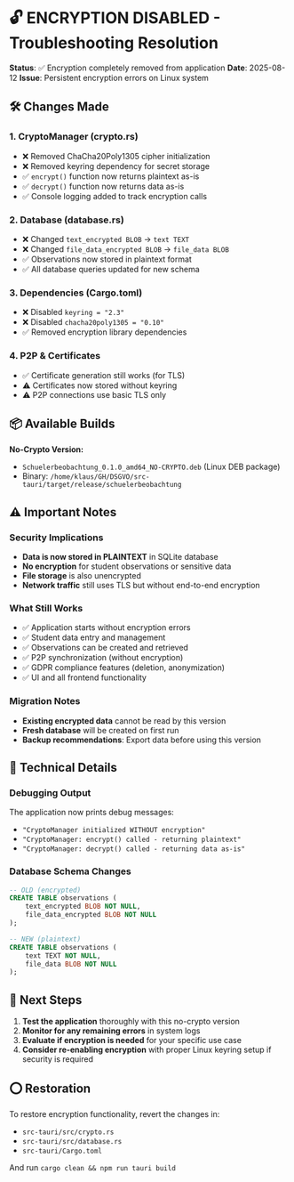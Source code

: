 # 🔓 ENCRYPTION DISABLED - Troubleshooting Resolution

**Status**: ✅ Encryption completely removed from application
**Date**: 2025-08-12
**Issue**: Persistent encryption errors on Linux system

## 🛠️ Changes Made

### 1. CryptoManager (crypto.rs)
- ❌ Removed ChaCha20Poly1305 cipher initialization  
- ❌ Removed keyring dependency for secret storage
- ✅ `encrypt()` function now returns plaintext as-is
- ✅ `decrypt()` function now returns data as-is
- ✅ Console logging added to track encryption calls

### 2. Database (database.rs) 
- ❌ Changed `text_encrypted BLOB` → `text TEXT`
- ❌ Changed `file_data_encrypted BLOB` → `file_data BLOB`
- ✅ Observations now stored in plaintext format
- ✅ All database queries updated for new schema

### 3. Dependencies (Cargo.toml)
- ❌ Disabled `keyring = "2.3"`
- ❌ Disabled `chacha20poly1305 = "0.10"`
- ✅ Removed encryption library dependencies

### 4. P2P & Certificates
- ✅ Certificate generation still works (for TLS)
- ⚠️ Certificates now stored without keyring
- ⚠️ P2P connections use basic TLS only

## 📦 Available Builds

**No-Crypto Version:**
- `Schuelerbeobachtung_0.1.0_amd64_NO-CRYPTO.deb` (Linux DEB package)
- Binary: `/home/klaus/GH/DSGVO/src-tauri/target/release/schuelerbeobachtung`

## ⚠️ Important Notes

### Security Implications
- **Data is now stored in PLAINTEXT** in SQLite database
- **No encryption** for student observations or sensitive data
- **File storage** is also unencrypted
- **Network traffic** still uses TLS but without end-to-end encryption

### What Still Works
- ✅ Application starts without encryption errors
- ✅ Student data entry and management
- ✅ Observations can be created and retrieved
- ✅ P2P synchronization (without encryption)
- ✅ GDPR compliance features (deletion, anonymization)
- ✅ UI and all frontend functionality

### Migration Notes
- **Existing encrypted data** cannot be read by this version
- **Fresh database** will be created on first run
- **Backup recommendations**: Export data before using this version

## 🔧 Technical Details

### Debugging Output
The application now prints debug messages:
- `"CryptoManager initialized WITHOUT encryption"`
- `"CryptoManager: encrypt() called - returning plaintext"`
- `"CryptoManager: decrypt() called - returning data as-is"`

### Database Schema Changes
```sql
-- OLD (encrypted)
CREATE TABLE observations (
    text_encrypted BLOB NOT NULL,
    file_data_encrypted BLOB NOT NULL
);

-- NEW (plaintext)
CREATE TABLE observations (
    text TEXT NOT NULL,
    file_data BLOB NOT NULL
);
```

## 🚀 Next Steps

1. **Test the application** thoroughly with this no-crypto version
2. **Monitor for any remaining errors** in system logs
3. **Evaluate if encryption is needed** for your specific use case
4. **Consider re-enabling encryption** with proper Linux keyring setup if security is required

## ⭕ Restoration
To restore encryption functionality, revert the changes in:
- `src-tauri/src/crypto.rs` 
- `src-tauri/src/database.rs`
- `src-tauri/Cargo.toml`

And run `cargo clean && npm run tauri build`